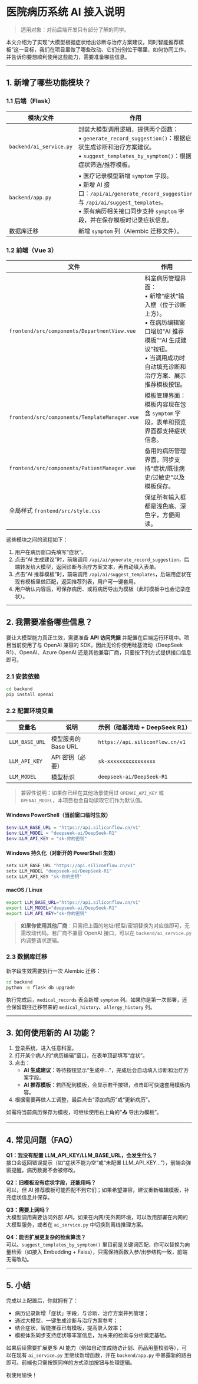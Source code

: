 # 医院病历系统 AI 接入说明

> 适用对象：对前后端开发只有部分了解的同学。

本文介绍为了实现“大模型根据症状给出诊断与治疗方案建议，同时智能推荐模板”这一目标，我们在项目里做了哪些改动、它们分别位于哪里、如何协同工作，并告诉你要想顺利使用这些能力，需要准备哪些信息。

---

## 1. 新增了哪些功能模块？

### 1.1 后端（Flask）

| 模块/文件 | 作用 | 代码入口 |
| --- | --- | --- |
| `backend/ai_service.py` | 封装大模型调用逻辑，提供两个函数：<br>• `generate_record_suggestion()`：根据症状生成诊断和治疗方案建议。<br>• `suggest_templates_by_symptom()`：根据症状筛选/推荐模板。 | 在 `backend/app.py` 中通过 `from ai_service import ...` 导入并调用 |
| `backend/app.py` | • 医疗记录模型新增 `symptom` 字段。<br>• 新增 AI 接口：`/api/ai/generate_record_suggestion` 与 `/api/ai/suggest_templates`。<br>• 原有病历相关接口同步支持 `symptom` 字段，并在保存模板时记录症状信息。 | `app.py` 中的路由函数 |
| 数据库迁移 | 新增 `symptom` 列（Alembic 迁移文件）。 | `backend/migrations/versions/f2b2d7d4a7c8_add_symptom_to_medical_records.py` |

### 1.2 前端（Vue 3）

| 文件 | 作用 |
| --- | --- |
| `frontend/src/components/DepartmentView.vue` | 科室病历管理界面：<br>• 新增“症状”输入框（位于诊断上方）。<br>• 在病历编辑窗口增加“AI 推荐模板”“AI 生成建议”按钮。<br>• 当调用成功时自动填充诊断和治疗方案、展示推荐模板按钮。 |
| `frontend/src/components/TemplateManager.vue` | 模板管理界面：模板内容现在包含 `symptom` 字段，表单和预览界面都支持症状信息。 |
| `frontend/src/components/PatientManager.vue` | 备用的病历管理界面，同步支持“症状/既往病史/过敏史”以及模板保存。 |
| 全局样式 `frontend/src/style.css` | 保证所有输入框都是浅色底、深色字，方便阅读。 |

这些模块之间的流程如下：

1. 用户在病历窗口先填写“症状”。
2. 点击“AI 生成建议”时，前端调用 `/api/ai/generate_record_suggestion`，后端转发给大模型，返回诊断与治疗方案文本，再自动填入表单。
3. 点击“AI 推荐模板”时，前端调用 `/api/ai/suggest_templates`，后端用症状在现有模板里做匹配，返回推荐列表，用户可一键套用。
4. 用户确认内容后，可保存病历、或将病历导出为模板（此时模板中也会记录症状）。

---

## 2. 我需要准备哪些信息？

要让大模型能力真正生效，需要准备 **API 访问凭据** 并配置在后端运行环境中。项目当前使用了与 OpenAI 兼容的 SDK，因此无论你使用硅基流动（DeepSeek R1）、OpenAI、Azure OpenAI 还是其他兼容厂商，只要按下列方式提供接口信息即可。

### 2.1 安装依赖

```bash
cd backend
pip install openai
```

### 2.2 配置环境变量

| 变量名 | 说明 | 示例（硅基流动 + DeepSeek R1） |
| --- | --- | --- |
| `LLM_BASE_URL` | 模型服务的 Base URL | `https://api.siliconflow.cn/v1` |
| `LLM_API_KEY` | API 密钥（必要） | `sk-xxxxxxxxxxxxxxxx` |
| `LLM_MODEL` | 模型标识 | `deepseek-ai/DeepSeek-R1` |

> 兼容性说明：如果你已经在其他场景使用过 `OPENAI_API_KEY` 或 `OPENAI_MODEL`，本项目也会自动读取它们作为默认值。

#### Windows PowerShell（当前窗口临时生效）

```powershell
$env:LLM_BASE_URL = "https://api.siliconflow.cn/v1"
$env:LLM_MODEL = "deepseek-ai/DeepSeek-R1"
$env:LLM_API_KEY = "sk-你的密钥"
```

#### Windows 持久化（对新开的 PowerShell 生效）

```powershell
setx LLM_BASE_URL "https://api.siliconflow.cn/v1"
setx LLM_MODEL "deepseek-ai/DeepSeek-R1"
setx LLM_API_KEY "sk-你的密钥"
```

#### macOS / Linux

```bash
export LLM_BASE_URL="https://api.siliconflow.cn/v1"
export LLM_MODEL="deepseek-ai/DeepSeek-R1"
export LLM_API_KEY="sk-你的密钥"
```

> **如果你使用其他厂商**：只需把上面的地址/模型/密钥替换为对应值即可，无需改动代码。若厂商不兼容 OpenAI 接口，可以在 `backend/ai_service.py` 内调整请求逻辑。

### 2.3 数据库迁移

新字段生效需要执行一次 Alembic 迁移：

```bash
cd backend
python -m flask db upgrade
```

执行完成后，`medical_records` 表会新增 `symptom` 列。如果你是第一次部署，还会保留既往迁移带来的 `medical_history`、`allergy_history` 列。

---

## 3. 如何使用新的 AI 功能？

1. 登录系统，进入任意科室。
2. 打开某个病人的“病历编辑”窗口，在表单顶部填写“症状”。
3. 点击：
   - **AI 生成建议**：等待按钮显示“生成中...”，完成后会自动填入诊断和治疗方案字段。
   - **AI 推荐模板**：若匹配到模板，会显示若干按钮，点击即可快速套用模板内容。
4. 根据需要再做人工调整，最后点击“添加病历”或“更新病历”。

如需将当前病历保存为模板，可继续使用右上角的“📤 导出为模板”。

---

## 4. 常见问题（FAQ）

**Q1：我没有配置 LLM_API_KEY/LLM_BASE_URL，会发生什么？**  
接口会返回错误提示（如“症状不能为空”或“未配置 LLM_API_KEY...”），前端会弹窗提醒，病历数据不会被修改。

**Q2：旧模板没有症状字段，还能用吗？**  
可以，但 AI 推荐模板可能匹配不到它们；如果希望兼容，建议重新编辑模板，补充症状信息并保存。

**Q3：需要上网吗？**  
大模型调用需要访问外部 API。如果在内网/无外网环境，可以改用部署在内网的大模型服务，或者在 `ai_service.py` 中切换到离线推理方案。

**Q4：能否扩展更复杂的检索算法？**  
可以。`suggest_templates_by_symptom()` 里目前是关键词匹配，你可以替换为向量检索（如接入 Embedding + Faiss），只需保持函数入参/出参结构一致，前端无需改动。

---

## 5. 小结

完成以上配置后，你就拥有了：

- 病历记录新增「症状」字段，与诊断、治疗方案并列管理；
- 通过大模型，一键生成诊断与治疗方案参考；
- 结合症状，智能推荐已有模板，提高录入效率；
- 模板体系同步支持症状等丰富信息，为未来的检索与分析奠定基础。

如果后续需要扩展更多 AI 能力（例如自动生成随访计划、药品用量校验等），可以在现有 `ai_service.py` 里继续新增函数，并在 `backend/app.py` 中暴露新的路由即可。前端也只需按照同样的方式添加按钮与处理逻辑。

祝使用愉快！



